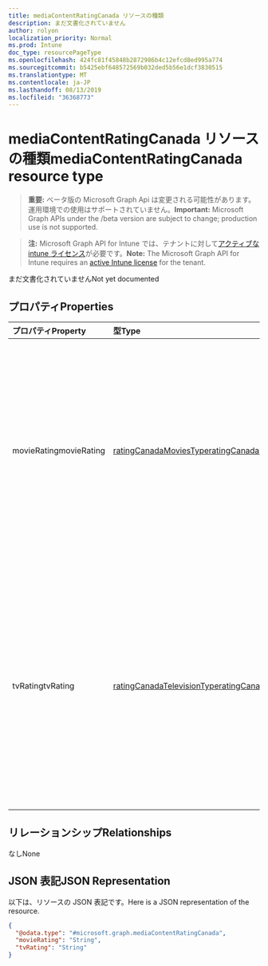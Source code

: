 ```yaml
---
title: mediaContentRatingCanada リソースの種類
description: まだ文書化されていません
author: rolyon
localization_priority: Normal
ms.prod: Intune
doc_type: resourcePageType
ms.openlocfilehash: 424fc81f45848b2872986b4c12efcd8ed995a774
ms.sourcegitcommit: b5425ebf648572569b032ded5b56e1dcf3830515
ms.translationtype: MT
ms.contentlocale: ja-JP
ms.lasthandoff: 08/13/2019
ms.locfileid: "36368773"
---
```

# <a name="mediacontentratingcanada-resource-type"></a><span data-ttu-id="d00d3-103">mediaContentRatingCanada リソースの種類</span><span class="sxs-lookup"><span data-stu-id="d00d3-103">mediaContentRatingCanada resource type</span></span>

> <span data-ttu-id="d00d3-104">**重要:** ベータ版の Microsoft Graph Api は変更される可能性があります。運用環境での使用はサポートされていません。</span><span class="sxs-lookup"><span data-stu-id="d00d3-104">**Important:** Microsoft Graph APIs under the /beta version are subject to change; production use is not supported.</span></span>

> <span data-ttu-id="d00d3-105">**注:** Microsoft Graph API for Intune では、テナントに対して[アクティブな intune ライセンス](https://go.microsoft.com/fwlink/?linkid=839381)が必要です。</span><span class="sxs-lookup"><span data-stu-id="d00d3-105">**Note:** The Microsoft Graph API for Intune requires an [active Intune license](https://go.microsoft.com/fwlink/?linkid=839381) for the tenant.</span></span>

<span data-ttu-id="d00d3-106">まだ文書化されていません</span><span class="sxs-lookup"><span data-stu-id="d00d3-106">Not yet documented</span></span>

## <a name="properties"></a><span data-ttu-id="d00d3-107">プロパティ</span><span class="sxs-lookup"><span data-stu-id="d00d3-107">Properties</span></span>
|<span data-ttu-id="d00d3-108">プロパティ</span><span class="sxs-lookup"><span data-stu-id="d00d3-108">Property</span></span>|<span data-ttu-id="d00d3-109">型</span><span class="sxs-lookup"><span data-stu-id="d00d3-109">Type</span></span>|<span data-ttu-id="d00d3-110">説明</span><span class="sxs-lookup"><span data-stu-id="d00d3-110">Description</span></span>|
|:---|:---|:---|
|<span data-ttu-id="d00d3-111">movieRating</span><span class="sxs-lookup"><span data-stu-id="d00d3-111">movieRating</span></span>|[<span data-ttu-id="d00d3-112">ratingCanadaMoviesType</span><span class="sxs-lookup"><span data-stu-id="d00d3-112">ratingCanadaMoviesType</span></span>](../resources/intune-deviceconfig-ratingcanadamoviestype.md)|<span data-ttu-id="d00d3-113">カナダ向けに選択されている映画のレーティング。</span><span class="sxs-lookup"><span data-stu-id="d00d3-113">Movies rating selected for Canada.</span></span> <span data-ttu-id="d00d3-114">可能な値は、`allAllowed`、`allBlocked`、`general`、`parentalGuidance`、`agesAbove14`、`agesAbove18`、`restricted` です。</span><span class="sxs-lookup"><span data-stu-id="d00d3-114">Possible values are: `allAllowed`, `allBlocked`, `general`, `parentalGuidance`, `agesAbove14`, `agesAbove18`, `restricted`.</span></span>|
|<span data-ttu-id="d00d3-115">tvRating</span><span class="sxs-lookup"><span data-stu-id="d00d3-115">tvRating</span></span>|[<span data-ttu-id="d00d3-116">ratingCanadaTelevisionType</span><span class="sxs-lookup"><span data-stu-id="d00d3-116">ratingCanadaTelevisionType</span></span>](../resources/intune-deviceconfig-ratingcanadatelevisiontype.md)|<span data-ttu-id="d00d3-117">カナダ向けに選択されているテレビのレーティング。</span><span class="sxs-lookup"><span data-stu-id="d00d3-117">TV rating selected for Canada.</span></span> <span data-ttu-id="d00d3-118">可能な値は、`allAllowed`、`allBlocked`、`children`、`childrenAbove8`、`general`、`parentalGuidance`、`agesAbove14`、`agesAbove18` です。</span><span class="sxs-lookup"><span data-stu-id="d00d3-118">Possible values are: `allAllowed`, `allBlocked`, `children`, `childrenAbove8`, `general`, `parentalGuidance`, `agesAbove14`, `agesAbove18`.</span></span>|

## <a name="relationships"></a><span data-ttu-id="d00d3-119">リレーションシップ</span><span class="sxs-lookup"><span data-stu-id="d00d3-119">Relationships</span></span>
<span data-ttu-id="d00d3-120">なし</span><span class="sxs-lookup"><span data-stu-id="d00d3-120">None</span></span>

## <a name="json-representation"></a><span data-ttu-id="d00d3-121">JSON 表記</span><span class="sxs-lookup"><span data-stu-id="d00d3-121">JSON Representation</span></span>
<span data-ttu-id="d00d3-122">以下は、リソースの JSON 表記です。</span><span class="sxs-lookup"><span data-stu-id="d00d3-122">Here is a JSON representation of the resource.</span></span>
<!-- {
  "blockType": "resource",
  "@odata.type": "microsoft.graph.mediaContentRatingCanada"
}
-->
``` json
{
  "@odata.type": "#microsoft.graph.mediaContentRatingCanada",
  "movieRating": "String",
  "tvRating": "String"
}
```



